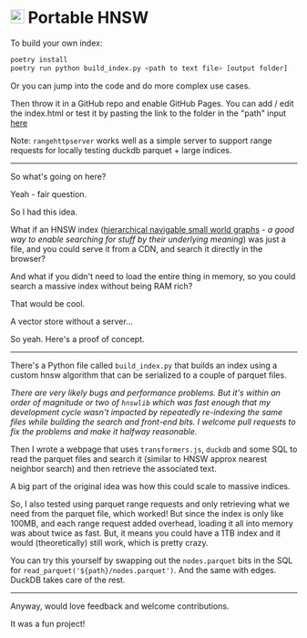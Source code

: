 <h1><img src="https://github.com/jasonjmcghee/portable-hnsw/assets/1522149/8fab793b-e0a2-4fc9-b813-952c95822705" height="24"> Portable HNSW </h1>

To build your own index:

```bash
poetry install
poetry run python build_index.py <path to text file> [output folder]
```

Or you can jump into the code and do more complex use cases.

Then throw it in a GitHub repo and enable GitHub Pages. You can add / edit the index.html or test it by pasting the link to the folder in the "path" input [here](https://jasonjmcghee.github.io/portable-hnsw/)

Note: `rangehttpserver` works well as a simple server to support range requests for locally testing duckdb parquet + large indices.

---------------

So what's going on here?

Yeah - fair question.

So I had this idea. 

What if an HNSW index ([hierarchical navigable small world graphs](https://arxiv.org/abs/1603.09320) - _a good way to enable searching for stuff by their underlying meaning_) was just a file, and you could serve it from a CDN, and search it directly in the browser?

And what if you didn't need to load the entire thing in memory, so you could search a massive index
without being RAM rich?

That would be cool.

A vector store without a server...

So yeah. Here's a proof of concept.

---

There's a Python file called `build_index.py` that builds an index using a custom hnsw algorithm that 
can be serialized to a couple of parquet files.

_There are very likely bugs and performance problems. But it's within an order of magnitude or two
of `hnswlib` which was fast enough that my development cycle wasn't impacted by repeatedly re-indexing
the same files while building the search and front-end bits. I welcome pull requests to fix the problems
and make it halfway reasonable._

Then I wrote a webpage that uses `transformers.js`, `duckdb` and some SQL to read the parquet files and 
search it (similar to HNSW approx nearest neighbor search) and then retrieve the associated text.

A big part of the original idea was how this could scale to massive indices.

So, I also tested using parquet range requests and only retrieving what we need from the parquet file,
which worked! But since the index is only like 100MB, and each range request added overhead, loading
it all into memory was about twice as fast. But, it means you could have a 1TB index and it would
(theoretically) still work, which is pretty crazy.

You can try this yourself by swapping out the `nodes.parquet` bits in the SQL for `read_parquet('${path}/nodes.parquet')`. And the same with edges. DuckDB takes care of the rest.

---

Anyway, would love feedback and welcome contributions.

It was a fun project!
